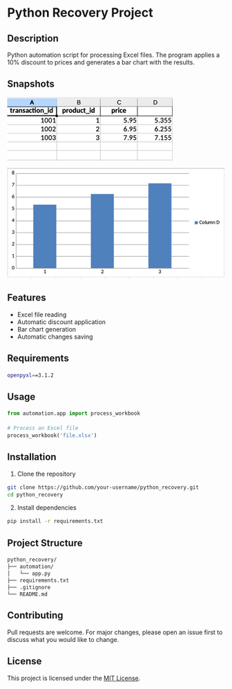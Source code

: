 # Python Recovery Project

## Description
Python automation script for processing Excel files. The program applies a 10% discount to prices and generates a bar chart with the results.

## Snapshots
![](./automation/automation2.png)

![](./automation/automation3.png)

## Features
- Excel file reading
- Automatic discount application
- Bar chart generation
- Automatic changes saving

## Requirements
```bash
openpyxl==3.1.2
```

## Usage
```python
from automation.app import process_workbook

# Process an Excel file
process_workbook('file.xlsx')
```

## Installation
1. Clone the repository
```bash
git clone https://github.com/your-username/python_recovery.git
cd python_recovery
```

2. Install dependencies
```bash
pip install -r requirements.txt
```

## Project Structure
```
python_recovery/
├── automation/
│   └── app.py
├── requirements.txt
├── .gitignore
└── README.md
```

## Contributing
Pull requests are welcome. For major changes, please open an issue first to discuss what you would like to change.

## License
This project is licensed under the [MIT License](LICENSE).